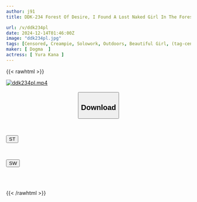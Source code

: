 ```yaml
---
author: j91
title: DDK-234 Forest Of Desire, I Found A Lost Naked Girl In The Forest And I Can't Control My Sexual Desire. Kana Yura

url: /v/ddk234pl
date: 2024-12-14T01:46:00Z
image: "ddk234pl.jpg"
tags: [Censored, Creampie, Solowork, Outdoors, Beautiful Girl, (tag-censored), Mini	]
maker: [ Dogma  ]
actress: [ Yura Kana ]
---
```



{{< rawhtml >}}

<div class="video" data-videoid="9vd0yWodbViokG">
    <a href="javascript:;">
        <img src="/v/ddk234pl/ddk234pl.jpg" width="WIDTH" height="HEIGHT" alt="ddk234pl.mp4" loading="lazy">
    </a>
</div>

<script type="text/javascript" src="https://j91.asia/asset/on-demand-st.js"></script>

<br>
  <link rel="stylesheet" href="https://j91.asia/asset/bs5.css">
  
  <center>
  <button class="btn btn-primary" type="button" data-bs-toggle="collapse" data-bs-target=".multi-collapse" aria-expanded="false" aria-controls="multiCollapseExample1 multiCollapseExample2"><h2>Download</h2></button></center>
</p>
<div class="row">
  <div class="col">
    <div class="collapse multi-collapse" id="multiCollapseExample1">
      <div class="card card-body">
	      	      <br>
<div class="buttons">  
<p><a href="/v/ddk234pl/st.html" target="_blank"><button class="btn-hover color-3"><i class="fa fa-download"></i> ST</button></a></p></div>
    </div>
  </div>
</div>
  <div class="col">
    <div class="collapse multi-collapse" id="multiCollapseExample2">
      <div class="card card-body">
	      <br>
<div class="buttons">
<p><a href="/v/ddk234pl/sw.html" target="_blank"><button class="btn-hover color-2"><i class="fa fa-download"></i> SW</button></a></p></div>
<br><br>
      </div>
    </div>
  </div>
</div>

{{< /rawhtml >}}